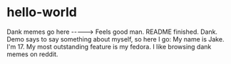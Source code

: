 # hello-world
Dank memes go here ----->
Feels good man. 
README finished. 
Dank. 
Demo says to say something about myself, so here I go: 
My name is Jake. I'm 17. My most outstanding feature is my fedora. I like browsing dank memes on reddit. 
